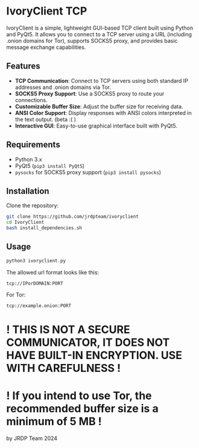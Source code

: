 # IvoryClient TCP

IvoryClient is a simple, lightweight GUI-based TCP client built using Python and PyQt5. It allows you to connect to a TCP server using a URL (including .onion domains for Tor), supports SOCKS5 proxy, and provides basic message exchange capabilities.

## Features
- **TCP Communication**: Connect to TCP servers using both standard IP addresses and .onion domains via Tor.
- **SOCKS5 Proxy Support**: Use a SOCKS5 proxy to route your connections.
- **Customizable Buffer Size**: Adjust the buffer size for receiving data.
- **ANSI Color Support**: Display responses with ANSI colors interpreted in the text output. (beta :( )
- **Interactive GUI**: Easy-to-use graphical interface built with PyQt5.

## Requirements
- Python 3.x
- PyQt5 (`pip3 install PyQt5`)
- `pysocks` for SOCKS5 proxy support (`pip3 install pysocks`)

## Installation

Clone the repository:

```bash
git clone https://github.com/jrdpteam/ivoryclient
cd IvoryClient
bash install_dependencies.sh
```

## Usage

```bash
python3 ivoryclient.py
```


The allowed url format looks like this:

    tcp://IPorDOMAIN:PORT


For Tor:

    tcp://example.onion:PORT


#   ! THIS IS NOT A SECURE COMMUNICATOR, IT DOES NOT HAVE BUILT-IN ENCRYPTION. USE WITH CAREFULNESS !

#   ! If you intend to use Tor, the recommended buffer size is a minimum of 5 MB !





by JRDP Team 2024




